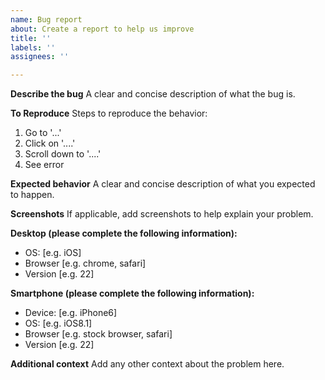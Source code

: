 ```yaml
---
name: Bug report
about: Create a report to help us improve
title: ''
labels: ''
assignees: ''

---
```


**Describe the bug**
A clear and concise description of what the bug is.

**To Reproduce**
Steps to reproduce the behavior:

1. Go to '...'
2. Click on '....'
3. Scroll down to '....'
4. See error

**Expected behavior**
A clear and concise description of what you expected to happen.

**Screenshots**
If applicable, add screenshots to help explain your problem.

**Desktop (please complete the following information):**

 -  OS: [e.g. iOS]
 -  Browser [e.g. chrome, safari]
 -  Version [e.g. 22]

**Smartphone (please complete the following information):**

 -  Device: [e.g. iPhone6]
 -  OS: [e.g. iOS8.1]
 -  Browser [e.g. stock browser, safari]
 -  Version [e.g. 22]

**Additional context**
Add any other context about the problem here.
